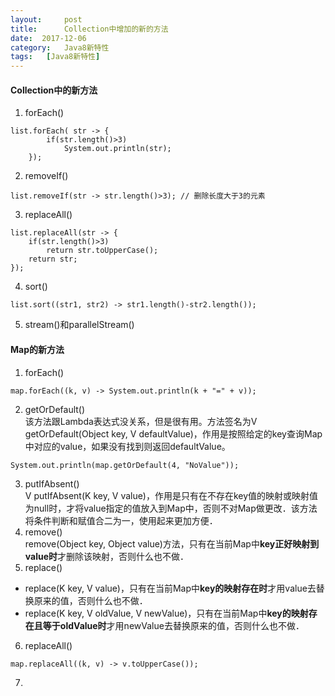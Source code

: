 ```yaml
---
layout:     post
title:      Collection中增加的新的方法
date:  2017-12-06
category:   Java8新特性
tags:   [Java8新特性]
---
```

#### Collection中的新方法  
1. forEach()  
```
list.forEach( str -> {
        if(str.length()>3)
            System.out.println(str);
    });
```
2. removeIf()
```
list.removeIf(str -> str.length()>3); // 删除长度大于3的元素
```
3. replaceAll()
```
list.replaceAll(str -> {
    if(str.length()>3)
        return str.toUpperCase();
    return str;
});
```
4. sort()  
```
list.sort((str1, str2) -> str1.length()-str2.length());
```
5. stream()和parallelStream()
#### Map的新方法
1. forEach()  
```
map.forEach((k, v) -> System.out.println(k + "=" + v));
```
2. getOrDefault()  
该方法跟Lambda表达式没关系，但是很有用。方法签名为V getOrDefault(Object key, V defaultValue)，作用是按照给定的key查询Map中对应的value，如果没有找到则返回defaultValue。  
```
System.out.println(map.getOrDefault(4, "NoValue"));
```
3. putIfAbsent()  
V putIfAbsent(K key, V value)，作用是只有在不存在key值的映射或映射值为null时，才将value指定的值放入到Map中，否则不对Map做更改．该方法将条件判断和赋值合二为一，使用起来更加方便．  
4. remove()  
remove(Object key, Object value)方法，只有在当前Map中**key正好映射到value时**才删除该映射，否则什么也不做．  
5. replace()  
- replace(K key, V value)，只有在当前Map中**key的映射存在时**才用value去替换原来的值，否则什么也不做．
- replace(K key, V oldValue, V newValue)，只有在当前Map中**key的映射存在且等于oldValue时**才用newValue去替换原来的值，否则什么也不做．
6. replaceAll()  
```
map.replaceAll((k, v) -> v.toUpperCase());
```
7.


